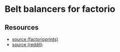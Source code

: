 # Belt balancers for factorio

## Resources

- [source (factorioprints)](https://factorioprints.com/view/-N72aLENo8WFoNmwWKn-)
- [source (reddit)](https://www.reddit.com/r/factorio/comments/vzyz5d/bots_based_mall/)

